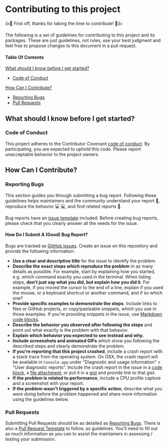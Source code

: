 # Contributing to this project

:+1::tada: First off, thanks for taking the time to contribute! :tada::+1:

The following is a set of guidelines for contributing to this project and its packages. These are just guidelines, not rules, use your best judgment and feel free to propose changes to this document in a pull request.

#### Table Of Contents

[What should I know before I get started?](#what-should-i-know-before-i-get-started)
  * [Code of Conduct](#code-of-conduct)

[How Can I Contribute?](#how-can-i-contribute)
  * [Reporting Bugs](#reporting-bugs)
  * [Pull Requests](#pull-requests)

## What should I know before I get started?

### Code of Conduct

This project adheres to the Contributor Covenant [code of conduct](./CODE_OF_CONDUCT.md).
By participating, you are expected to uphold this code.
Please report unacceptable behavior to the project owners.

## How Can I Contribute?

### Reporting Bugs

This section guides you through submitting a bug report. Following these guidelines helps maintainers and the community understand your report :pencil:, reproduce the behavior :computer: :computer:, and find related reports :mag_right:.

Bug reports have an [issue template](./ISSUE_TEMPLATE.md) included. Before creating bug reports, please check that you clearly answer all the needs for the issue.

#### How Do I Submit A (Good) Bug Report?

Bugs are tracked as [GitHub issues](https://guides.github.com/features/issues/). Create an issue on this repository and provide the following information:

* **Use a clear and descriptive title** for the issue to identify the problem.
* **Describe the exact steps which reproduce the problem** in as many details as possible. For example, start by explaining how you started, e.g. which command exactly you used in the terminal. When listing steps, **don't just say what you did, but explain how you did it**. For example, if you moved the cursor to the end of a line, explain if you used the mouse, or a keyboard shortcut or another command, and if so which one?
* **Provide specific examples to demonstrate the steps**. Include links to files or GitHub projects, or copy/pasteable snippets, which you use in those examples. If you're providing snippets in the issue, use [Markdown code blocks](https://help.github.com/articles/markdown-basics/#multiple-lines).
* **Describe the behavior you observed after following the steps** and point out what exactly is the problem with that behavior.
* **Explain which behavior you expected to see instead and why.**
* **Include screenshots and animated GIFs** which show you following the described steps and clearly demonstrate the problem.
* **If you're reporting that this project crashed**, include a crash report with a stack trace from the operating system. On OSX, the crash report will be available in `Console.app` under "Diagnostic and usage information" > "User diagnostic reports". Include the crash report in the issue in a [code block](https://help.github.com/articles/markdown-basics/#multiple-lines), a [file attachment](https://help.github.com/articles/file-attachments-on-issues-and-pull-requests/), or put it in a [gist](https://gist.github.com/) and provide link to that gist.
* **If the problem is related to performance**, include a CPU profile capture and a screenshot with your report.
* **If the problem wasn't triggered by a specific action**, describe what you were doing before the problem happened and share more information using the guidelines below.

### Pull Requests

Submitting Pull Requests should be as detailed as [Reporting Bugs](#reporting-bugs). There is also a [Pull Request Template](./PULL_REQUEST_TEMPLATE.md) to follow, as guidelines. You'll need to fill out as much information as you can to assist the maintainers in assessing / testing your submission.
